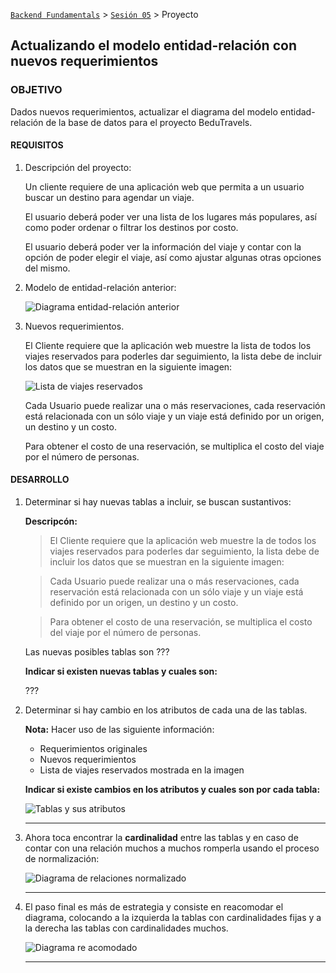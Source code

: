 [`Backend Fundamentals`](../../Readme.md) > [`Sesión 05`](../Readme.md) > Proyecto
## Actualizando el modelo entidad-relación con nuevos requerimientos

### OBJETIVO
Dados nuevos requerimientos, actualizar el diagrama del modelo entidad-relación de la base de datos para el proyecto BeduTravels.

#### REQUISITOS
1. Descripción del proyecto:

   Un cliente requiere de una aplicación web que permita a un usuario buscar un destino para agendar un viaje.

   El usuario deberá poder ver una lista de los lugares más populares, así como poder ordenar o filtrar los destinos por costo.

   El usuario deberá poder ver la información del viaje y contar con la opción de poder elegir el viaje, así como ajustar algunas otras opciones del mismo.

1. Modelo de entidad-relación anterior:

   ![Diagrama entidad-relación anterior](assets/modelo-entidad-relacion-inicial.jpg)

1. Nuevos requerimientos.

   El Cliente requiere que la aplicación web muestre la lista de todos los viajes reservados para poderles dar seguimiento, la lista debe de incluir los datos que se muestran en la siguiente imagen:

   ![Lista de viajes reservados](assets/lista-viajes-reservados.png)

   Cada Usuario puede realizar una o más reservaciones, cada reservación está relacionada con un sólo viaje y un viaje está definido por un origen, un destino y un costo.

   Para obtener el costo de una reservación, se multiplica el costo del viaje por el número de personas.

#### DESARROLLO
1. Determinar si hay nuevas tablas a incluir, se buscan sustantivos:

   __Descripcón:__

   >El Cliente requiere que la aplicación web muestre la de todos los viajes reservados para poderles dar seguimiento, la lista debe de incluir los datos que se muestran en la siguiente imagen:

   >Cada Usuario puede realizar una o más reservaciones, cada reservación está relacionada con un sólo viaje y un viaje está definido por un origen, un destino y un costo.

   >Para obtener el costo de una reservación, se multiplica el costo del viaje por el número de personas.

   Las nuevas posibles tablas son ???

   __Indicar si existen nuevas tablas y cuales son:__

   ???

1. Determinar si hay cambio en los atributos de cada una de las tablas.

   __Nota:__ Hacer uso de las siguiente información:
   - Requerimientos originales
   - Nuevos requerimientos
   - Lista de viajes reservados mostrada en la imagen

   __Indicar si existe cambios en los atributos y cuales son por cada tabla:__

   ![Tablas y sus atributos](assets/tablas-atributos.png)
   ***

1. Ahora toca encontrar la __cardinalidad__ entre las tablas y en caso de contar con una relación muchos a muchos romperla usando el proceso de normalización:

   ![Diagrama de relaciones normalizado](assets/modelo-entidad-relacion-normalizado.png)
   ***

1. El paso final es más de estrategia y consiste en reacomodar el diagrama, colocando a la izquierda la tablas con cardinalidades fijas y a la derecha las tablas con cardinalidades muchos.

   ![Diagrama re acomodado](modelo-entidad-relacion.png)
   ***
